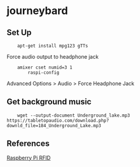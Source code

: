 # journeybard

## Set Up

```
    apt-get install mpg123 gTTs
```

Force audio output to headphone jack

```
    amixer cset numid=3 1
        raspi-config
```

Advanced Options > Audio > Force Headphone Jack


## Get background music

```
    wget --output-document Underground_lake.mp3 https://tabletopaudio.com/download.php?downld_file=184_Underground_Lake.mp3
```

## References

[Raspberry Pi RFID](https://pimylifeup.com/raspberry-pi-rfid-rc522/)
